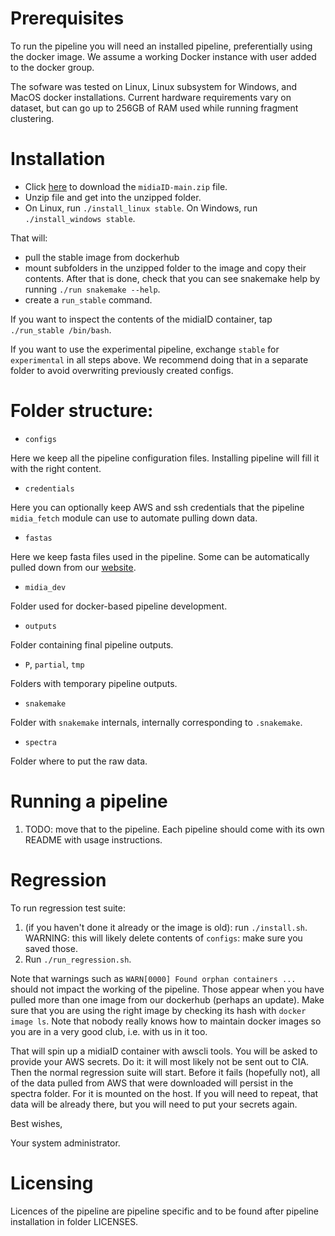 # Prerequisites

To run the pipeline you will need an installed pipeline, preferentially using the docker image.
We assume a working Docker instance with user added to the docker group.

The sofware was tested on Linux, Linux subsystem for Windows, and MacOS docker installations.
Current hardware requirements vary on dataset, but can go up to 256GB of RAM used while running fragment clustering.

# Installation

* Click [here](https://github.com/midiaIDorg/midiaID/archive/refs/heads/main.zip) to download the `midiaID-main.zip` file.
* Unzip file and get into the unzipped folder.
* On Linux, run `./install_linux stable`. On Windows, run `./install_windows stable`.

That will:
* pull the stable image from dockerhub
* mount subfolders in the unzipped folder to the image and copy their contents. After that is done, check that you can see snakemake help by running `./run snakemake --help`. 
* create a `run_stable` command.

If you want to inspect the contents of the midiaID container, tap `./run_stable /bin/bash`.

If you want to use the experimental pipeline, exchange `stable` for `experimental` in all steps above.
We recommend doing that in a separate folder to avoid overwriting previously created configs.


# Folder structure:

* `configs`

Here we keep all the pipeline configuration files.
Installing pipeline will fill it with the right content.

* `credentials`

Here you can optionally keep AWS and ssh credentials that the pipeline `midia_fetch` module can use to automate pulling down data.

* `fastas`

Here we keep fasta files used in the pipeline. Some can be automatically pulled down from our [website](https://bioputer.mimuw.edu.pl/~matteo/fastas).

* `midia_dev`

Folder used for docker-based pipeline development.

* `outputs`

Folder containing final pipeline outputs.

* `P`, `partial`, `tmp`

Folders with temporary pipeline outputs.

* `snakemake`

Folder with `snakemake` internals, internally corresponding to `.snakemake`.

* `spectra`

Folder where to put the raw data.




# Running a pipeline

1. TODO: move that to the pipeline. Each pipeline should come with its own README with usage instructions.


# Regression

To run regression test suite:

1. (if you haven't done it already or the image is old): run `./install.sh`. WARNING: this will likely delete contents of `configs`: make sure you saved those.
2. Run `./run_regression.sh`.

Note that warnings such as `WARN[0000] Found orphan containers ...` should not impact the working of the pipeline.
Those appear when you have pulled more than one image from our dockerhub (perhaps an update). 
Make sure that you are using the right image by checking its hash with `docker image ls`.
Note that nobody really knows how to maintain docker images so you are in a very good club, i.e. with us in it too.

That will spin up a midiaID container with awscli tools.
You will be asked to provide your AWS secrets.
Do it: it will most likely not be sent out to CIA.
Then the normal regression suite will start.
Before it fails (hopefully not), all of the data pulled from AWS that were downloaded will persist in the spectra folder.
For it is mounted on the host.
If you will need to repeat, that data will be already there, but you will need to put your secrets again.

Best wishes,

Your system administrator.


# Licensing

Licences of the pipeline are pipeline specific and to be found after pipeline installation in folder LICENSES.
